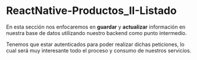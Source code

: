 # ReactNative-Productos_II-Listado

En esta sección nos enfocaremos en **guardar** y **actualizar** información en nuestra base de datos utilizando nuestro backend como punto intermedio.

Tenemos que estar autenticados para poder realizar dichas peticiones, lo cual será muy interesante todo el proceso y consumo de nuestros servicios.
